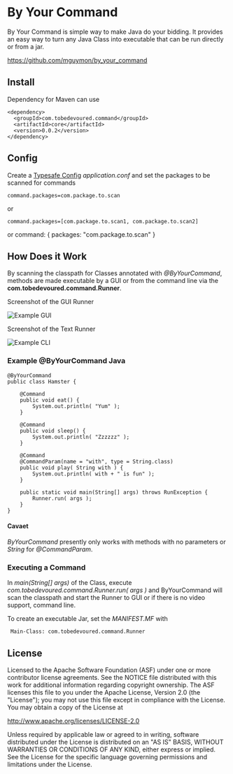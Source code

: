 # By Your Command

By Your Command is simple way to make Java do your bidding. It provides an easy
way to turn any Java Class into executable that can be run directly or from a jar.

https://github.com/mguymon/by_your_command

## Install

Dependency for Maven can use

    <dependency>
      <groupId>com.tobedevoured.command</groupId>
      <artifactId>core</artifactId>
      <version>0.0.2</version>
    </dependency>

## Config

Create a [Typesafe Config](https://github.com/typesafehub/config) _application.conf_ and set the packages to be scanned for commands

    command.packages=com.package.to.scan

or

    command.packages=[com.package.to.scan1, com.package.to.scan2]

or
    command: {
    	packages: "com.package.to.scan"
    }

## How Does it Work

By scanning the classpath for Classes annotated with _@ByYourCommand_, methods are made executable by a GUI or from the command line via the **com.tobedevoured.command.Runner**.

Screenshot of the GUI Runner

![Example GUI](https://raw.github.com/mguymon/by_your_command/master/gui_example.png)

Screenshot of the Text Runner

![Example CLI](https://raw.github.com/mguymon/by_your_command/master/cli_example.png)

### Example @ByYourCommand Java

    @ByYourCommand
    public class Hamster {
	
	    @Command
	    public void eat() {
		    System.out.println( "Yum" );
	    }
	
	    @Command
	    public void sleep() {
		    System.out.println( "Zzzzzz" ); 
	    }

        @Command
	    @CommandParam(name = "with", type = String.class)
	    public void play( String with ) {
		    System.out.println( with + " is fun" ); 
	    }
	
	    public static void main(String[] args) throws RunException {
		    Runner.run( args );
	    }
    }

#### Cavaet

_ByYourCommand_ presently only works with methods with no parameters or _String_ for _@CommandParam_.

### Executing a Command

In _main(String[] args)_ of the Class, execute _com.tobedevoured.command.Runner.run( args )_ and ByYourCommand will scan the classpath and start the Runner to GUI or if there is no video support, command line.

To create an executable Jar, set the _MANIFEST.MF_ with

     Main-Class: com.tobedevoured.command.Runner

## License

Licensed to the Apache Software Foundation (ASF) under one or more
contributor license agreements.  See the NOTICE file distributed with this
work for additional information regarding copyright ownership.  The ASF
licenses this file to you under the Apache License, Version 2.0 (the
"License"); you may not use this file except in compliance with the License.
You may obtain a copy of the License at

  http://www.apache.org/licenses/LICENSE-2.0

Unless required by applicable law or agreed to in writing, software
distributed under the License is distributed on an "AS IS" BASIS, WITHOUT
WARRANTIES OR CONDITIONS OF ANY KIND, either express or implied.  See the
License for the specific language governing permissions and limitations under
the License.
